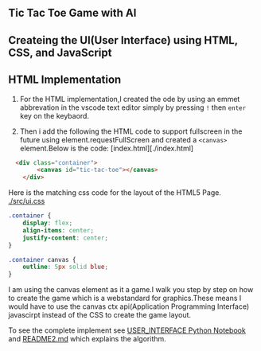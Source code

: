 ## Tic Tac Toe Game with AI
## Createing the UI(User Interface) using HTML, CSS, and JavaScript

## HTML Implementation

1) For the HTML implementation,I created the ode by using an emmet abbrevation in the vscode text editor simply by pressing `!` then `enter` key on the keybaord.

2) Then i add the following the HTML code to support fullscreen in the future using element.requestFullScreen and created a `<canvas>` element.Below is the code:
[index.html][./index.html]
```html
  <div class="container">
        <canvas id="tic-tac-toe"></canvas>
    </div>
```
Here is the matching css code for the layout of 
the HTML5 Page. 
[./src/ui.css](./src/ui.css)
```css
.container {
    display: flex;
    align-items: center;
    justify-content: center;
}

.container canvas {
    outline: 5px solid blue;
} 
```

I am using the canvas element as it a game.I walk you step by step on how to create the game which is a webstandard for graphics.These means I would  have to use the canvas ctx api(Application Programming Interface) javascirpt instead of the CSS to create the game layout.


To see the complete implement see [USER_INTERFACE Python Notebook](./docs/USER_INTERFACE.ipynb) 
and [README2.md](README2.md) which explains the algorithm.


